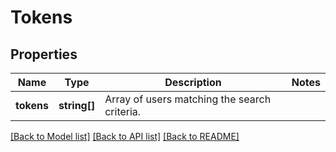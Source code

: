 # Tokens

## Properties
Name | Type | Description | Notes
------------ | ------------- | ------------- | -------------
**tokens** | **string[]** | Array of users matching the search criteria. | 

[[Back to Model list]](../../README.md#documentation-for-models) [[Back to API list]](../../README.md#documentation-for-api-endpoints) [[Back to README]](../../README.md)

